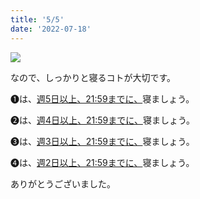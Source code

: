 ```yaml
---
title: '5/5'
date: '2022-07-18'
---
```

![](/images/a_05_.jpg)

なので、しっかりと寝るコトが大切です。

➊は、[週5日以上、21:59までに、]()寝ましょう。

➋は、[週4日以上、21:59までに、]()寝ましょう。

➌は、[週3日以上、21:59までに、]()寝ましょう。

➍は、[週2日以上、21:59までに、]()寝ましょう。

ありがとうございました。

